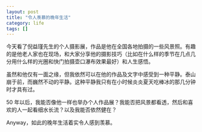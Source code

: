 ```yaml
---
layout: post
title: "令人羡慕的晚年生活"
category: life
tags: []
---
```



今天看了倪益瑾先生的个人摄影展，作品是他在全国各地拍摄的一些风景照。有趣的是他老人家也在现场，和大家分享他的摄影技巧（比如在什么样的季节在几点几分用什么样的光圈和快门拍摄壶口瀑布效果最好）和人生感悟。


虽然和他仅有一面之缘，但我依然可以在他的作品及文字中感受到一种平静。泰山崩于前，而巍然不动的平静。这种平静我只有在小时候炎炎夏天吃棒冰的那几分钟时才具有过。


50 年以后，我能否像他一样也举办个人作品展？我能否把风景都看透，然后和喜欢的人一起看细水长流？以及我能否依然健在？


Anyway，如此的晚年生活着实令人感到羡慕。
